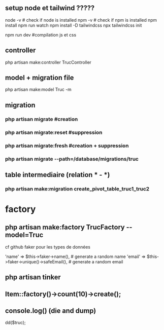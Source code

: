## setup node et tailwind ?????
node -v # check if node is installed
npm -v # check if npm is installed
npm install
npm run watch
npm install -D tailwindcss
npx tailwindcss init 

npm run dev #compilation js et css


## controller
php artisan make:controller TrucController


## model + migration file
php artisan make:model Truc -m


## migration 

### php artisan migrate #creation 
### php artisan migrate:reset #suppression
### php artisan migrate:fresh #creation + suppression
### php artisan migrate --path=/database/migrations/truc

## table intermediaire (relation * - *)
### php artisan make:migration create_pivot_table_truc1_truc2



# factory 
## php artisan make:factory TrucFactory --model=Truc
cf github faker pour les types de données

'name' => $this->faker->name(),  # generate a random name
'email' => $this->faker->unique()->safeEmail(), # generate a random email

## php artisan tinker
## Item::factory()->count(10)->create();


## console.log() (die and dump)
dd($truc);
